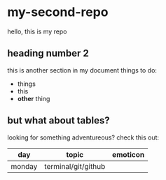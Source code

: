 # my-second-repo

hello, this is my repo

## heading number 2

this is another section in my document
things to do:

* things
* this
* **other** thing

## but what about tables?

looking for something adventureous? check this out:

day | topic | emoticon
---|---|---
monday | terminal/git/github | 
